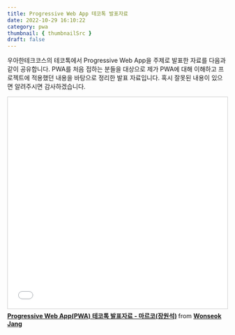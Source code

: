 ```yaml
---
title: Progressive Web App 테코톡 발표자료
date: 2022-10-29 16:10:22
category: pwa
thumbnail: { thumbnailSrc }
draft: false
---
```


우아한테크코스의 테코톡에서 Progressive Web App을 주제로 발표한 자료를 다음과 같이 공유합니다. PWA를 처음 접하는 분들을 대상으로 제가 PWA에 대해 이해하고 프로젝트에 적용했던 내용을 바탕으로 정리한 발표 자료입니다. 혹시 잘못된 내용이 있으면 알려주시면 감사하겠습니다.

<iframe src="//www.slideshare.net/slideshow/embed_code/key/GkI0bNcaMBQqva" width="595" height="485" frameborder="0" marginwidth="0" marginheight="0" scrolling="no" style="border:1px solid #CCC; border-width:1px; margin-bottom:5px; max-width: 100%;" allowfullscreen> </iframe> <div style="margin-bottom:5px"> <strong> <a href="//www.slideshare.net/WonseokJang16/progressive-web-apppwa" title="Progressive Web App(PWA) 테코톡 발표자료 - 마르코(장원석)" target="_blank">Progressive Web App(PWA) 테코톡 발표자료 - 마르코(장원석)</a> </strong> from <strong><a href="//www.slideshare.net/WonseokJang16" target="_blank">Wonseok Jang</a></strong> </div>
